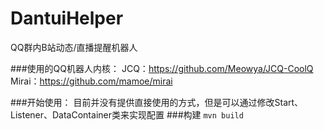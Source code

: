 # DantuiHelper
QQ群内B站动态/直播提醒机器人

###使用的QQ机器人内核：
JCQ：https://github.com/Meowya/JCQ-CoolQ
Mirai：https://github.com/mamoe/mirai

###开始使用：
目前并没有提供直接使用的方式，但是可以通过修改Start、Listener、DataContainer类来实现配置
###构建
`mvn build`
